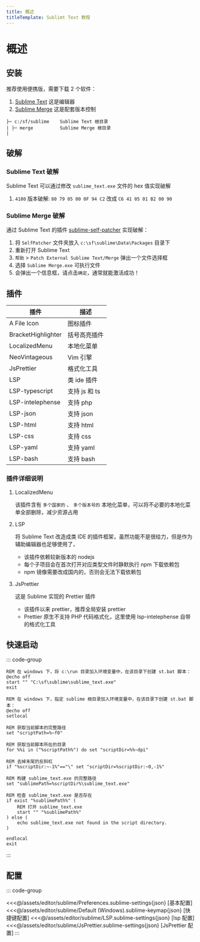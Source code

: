 ```yaml
---
title: 概述
titleTemplate: Sublimt Text 教程
---
```


# 概述

## 安装

推荐使用便携版，需要下载 2 个软件：

1. [Sublime Text](http://www.sublimetext.com/download) 这是编辑器
2. [Sublime Merge](https://www.sublimemerge.com/download) 这是配套版本控制

```text 目录结构
├─ c:/sf/sublime    Sublime Text 根目录
| ├─ merge          Sublime Merge 根目录
|
```

## 破解

### Sublime Text 破解

Sublime Text 可以通过修改 `sublime_text.exe` 文件的 hex 值实现破解

1. `4180` 版本破解: `80 79 05 00 0F 94 C2` 改成 `C6 41 05 01 B2 00 90`

### Sublime Merge 破解

通过 Sublime Text 的插件 [sublime-self-patcher](https://github.com/n6333373/sublime-self-patcher) 实现破解：

1. 将 `SelfPatcher` 文件夹放入 `c:\sf\sublime\Data\Packages` 目录下
2. 重新打开 Sublime Text
3. `帮助` > `Patch External Sublime Text/Merge` 弹出一个文件选择框
4. 选择 `Sublime Merge.exe` 可执行文件
5. 会弹出一个信息框，请点击`确定`，通常就能激活成功！

## 插件

| 插件               | 描述          |
| ------------------ | ------------- |
| A File Icon        | 图标插件      |
| BracketHighlighter | 括号高亮插件  |
| LocalizedMenu      | 本地化菜单    |
| NeoVintageous      | Vim 引擎      |
| JsPrettier         | 格式化工具    |
| LSP                | 类 ide 插件   |
| LSP-typescript     | 支持 js 和 ts |
| LSP-intelephense   | 支持 php      |
| LSP-json           | 支持 json     |
| LSP-html           | 支持 html     |
| LSP-css            | 支持 css      |
| LSP-yaml           | 支持 yaml     |
| LSP-bash           | 支持 bash     |

### 插件详细说明

1. LocalizedMenu

    该插件含有 `多个国家的` 、 `多个版本号的` 本地化菜单，可以将不必要的本地化菜单全部删除，减少资源占用

2. LSP

    将 Sublime Text 改造成类 IDE 的插件框架，虽然功能不是很给力，但是作为辅助编辑器也足够使用了，

    - 该插件依赖较新版本的 nodejs
    - 每个子项目会在首次打开对应类型文件时静默执行 npm 下载依赖包
    - npm 镜像需要改成国内的，否则会无法下载依赖包

3. JsPrettier

    这是 Sublime 实现的 Prettier 插件

    - 该插件以来 prettier，推荐全局安装 prettier
    - Prettier 原生不支持 PHP 代码格式化，这里使用 lsp-intelephense 自带的格式化工具

## 快速启动

::: code-group

```batch [方式一]
REM 在 windows 下，将 c:\run 目录加入环境变量中，在该目录下创建 st.bat 脚本：
@echo off
start "" "C:\sf\sublime\sublime_text.exe"
exit
```

```batch [方式二]
REM 在 windows 下，指定 sublime 根目录加入环境变量中，在该目录下创建 st.bat 脚本：
@echo off
setlocal

REM 获取当前脚本的完整路径
set "scriptPath=%~f0"

REM 获取当前脚本所在的目录
for %%i in ("%scriptPath%") do set "scriptDir=%%~dpi"

REM 去掉末尾的反斜杠
if "%scriptDir:~-1%"=="\" set "scriptDir=%scriptDir:~0,-1%"

REM 构建 sublime_text.exe 的完整路径
set "sublimePath=%scriptDir%\sublime_text.exe"

REM 检查 sublime_text.exe 是否存在
if exist "%sublimePath%" (
    REM 打开 sublime_text.exe
    start "" "%sublimePath%"
) else (
    echo sublime_text.exe not found in the script directory.
)

endlocal
exit
```

:::

## 配置

::: code-group

<<<@/assets/editor/sublime/Preferences.sublime-settings{json} [基本配置]
<<<@/assets/editor/sublime/Default (Windows).sublime-keymap{json} [快捷键配置]
<<<@/assets/editor/sublime/LSP.sublime-settings{json} [lsp 配置]
<<<@/assets/editor/sublime/JsPrettier.sublime-settings{json} [JsPrettier 配置]
:::
